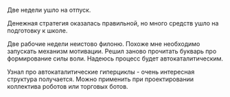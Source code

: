 Две недели ушло на отпуск.

Денежная стратегия оказалась правильной, но много средств ушло на подготовку к школе.

Две рабочие недели неистово филоню.
Похоже мне необходимо запускать механизм мотивации.
Решил заново прочитать букварь про формирование силы воли.
Надеюсь процесс будет автокаталитическим.

Узнал про автокаталитические гиперциклы - очень интересная структура получается. Можно применить при проектировании коллектива роботов или торговых ботов.
